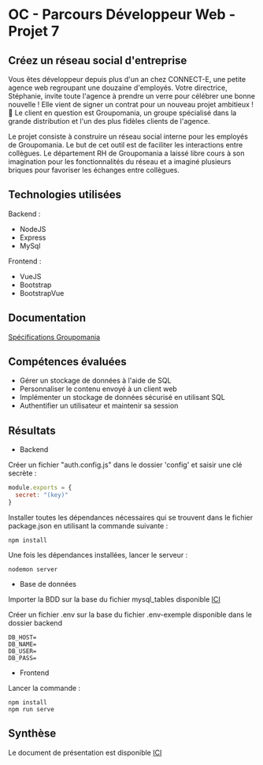 # OC - Parcours Développeur Web - Projet 7

## Créez un réseau social d'entreprise

Vous êtes développeur depuis plus d'un an chez CONNECT-E, une petite agence web regroupant une douzaine d'employés.
Votre directrice, Stéphanie, invite toute l'agence à prendre un verre pour célébrer une bonne nouvelle ! Elle vient de signer un contrat pour un nouveau projet ambitieux ! 🥂
Le client en question est Groupomania, un groupe spécialisé dans la grande distribution et l'un des plus fidèles clients de l'agence.

Le projet consiste à construire un réseau social interne pour les employés de Groupomania. Le but de cet outil est de faciliter les interactions entre collègues. Le département RH de Groupomania a laissé libre cours à son imagination pour les fonctionnalités du réseau et a imaginé plusieurs briques pour favoriser les échanges entre collègues.

## Technologies utilisées

Backend : 
* NodeJS
* Express
* MySql

Frontend :
* VueJS
* Bootstrap
* BootstrapVue

## Documentation

[Spécifications Groupomania](https://github.com/MrGyo/p7/blob/master/documentation/Groupomania_Specs_FR_DWJ_VF.pdf)

## Compétences évaluées

* Gérer un stockage de données à l'aide de SQL
* Personnaliser le contenu envoyé à un client web
* Implémenter un stockage de données sécurisé en utilisant SQL
* Authentifier un utilisateur et maintenir sa session

## Résultats

* Backend

Créer un fichier "auth.config.js" dans le dossier 'config' et saisir une clé secrète : 

```javascript
module.exports = {
  secret: "(key)"
}
```

Installer toutes les dépendances nécessaires qui se trouvent dans le fichier package.json en utilisant la commande suivante : 

```
npm install
```

Une fois les dépendances installées, lancer le serveur : 

```
nodemon server
```

* Base de données

Importer la BDD sur la base du fichier mysql_tables disponible [ICI](https://github.com/MrGyo/p7/blob/master/mysql_tables/db_test_groupomania.sql)

Créer un fichier .env sur la base du fichier .env-exemple disponible dans le dossier backend

```
DB_HOST=
DB_NAME=
DB_USER=
DB_PASS=
```
* Frontend

Lancer la commande : 

```
npm install
npm run serve
```
## Synthèse

Le document de présentation est disponible [ICI](https://github.com/MrGyo/p7/blob/master/soutenance/SOUTENANCE_P7_WEBDEV_20200910_1.pptx)
